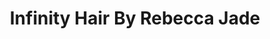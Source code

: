 ---
title: "Infinity Hair By Rebecca Jade"
url: /great-broughton/infinity-hair-by-rebecca-jade/
shop: hairdresser
---